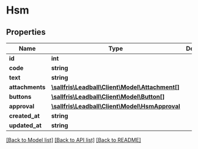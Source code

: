 # Hsm

## Properties
| Name            | Type                                                              | Description | Notes      |
|-----------------|-------------------------------------------------------------------|-------------|------------|
| **id**          | **int**                                                           |             | [optional] |
| **code**        | **string**                                                        |             | [optional] |
| **text**        | **string**                                                        |             | [optional] |
| **attachments** | [**\sallfris\Leadball\Client\Model\Attachment[]**](Attachment.md) |             | [optional] |
| **buttons**     | [**\sallfris\Leadball\Client\Model\Button[]**](Button.md)         |             | [optional] |
| **approval**    | [**\sallfris\Leadball\Client\Model\HsmApproval**](HsmApproval.md) |             | [optional] |
| **created_at**  | **string**                                                        |             | [optional] |
| **updated_at**  | **string**                                                        |             | [optional] |

[[Back to Model list]](../../README.md#documentation-for-models) [[Back to API list]](../../README.md#documentation-for-api-endpoints) [[Back to README]](../../README.md)

